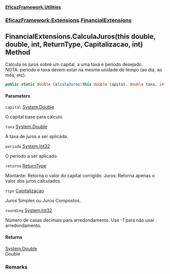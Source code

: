 #### [EficazFramework.Utilities](EficazFrameworkUtilities.md 'EficazFramework Utilities')
### [EficazFramework.Extensions](EficazFrameworkUtilities.md#EficazFramework.Extensions 'EficazFramework.Extensions').[FinancialExtensions](EficazFramework.Extensions/FinancialExtensions.md 'EficazFramework.Extensions.FinancialExtensions')

## FinancialExtensions.CalculaJuros(this double, double, int, ReturnType, Capitalizacao, int) Method

Calcula os juros sobre um capital, a uma taxa e período desejado.  
NOTA: periodo e taxa devem estar na mesma unidade de tempo (ao dia, ao mês, etc).

```csharp
public static double CalculaJuros(this double capital, double taxa, int periodo, EficazFramework.Extensions.FinancialExtensions.ReturnType retorno=EficazFramework.Extensions.FinancialExtensions.ReturnType.Montante, EficazFramework.Extensions.FinancialExtensions.Capitalizacao tipo=EficazFramework.Extensions.FinancialExtensions.Capitalizacao.JurosSimples, int rounding=-1);
```
#### Parameters

<a name='EficazFramework.Extensions.FinancialExtensions.CalculaJuros(thisdouble,double,int,EficazFramework.Extensions.FinancialExtensions.ReturnType,EficazFramework.Extensions.FinancialExtensions.Capitalizacao,int).capital'></a>

`capital` [System.Double](https://docs.microsoft.com/en-us/dotnet/api/System.Double 'System.Double')

O capital base para cálculo.

<a name='EficazFramework.Extensions.FinancialExtensions.CalculaJuros(thisdouble,double,int,EficazFramework.Extensions.FinancialExtensions.ReturnType,EficazFramework.Extensions.FinancialExtensions.Capitalizacao,int).taxa'></a>

`taxa` [System.Double](https://docs.microsoft.com/en-us/dotnet/api/System.Double 'System.Double')

A taxa de juros a ser aplicada.

<a name='EficazFramework.Extensions.FinancialExtensions.CalculaJuros(thisdouble,double,int,EficazFramework.Extensions.FinancialExtensions.ReturnType,EficazFramework.Extensions.FinancialExtensions.Capitalizacao,int).periodo'></a>

`periodo` [System.Int32](https://docs.microsoft.com/en-us/dotnet/api/System.Int32 'System.Int32')

O período a ser aplicado.

<a name='EficazFramework.Extensions.FinancialExtensions.CalculaJuros(thisdouble,double,int,EficazFramework.Extensions.FinancialExtensions.ReturnType,EficazFramework.Extensions.FinancialExtensions.Capitalizacao,int).retorno'></a>

`retorno` [ReturnType](EficazFramework.Extensions/FinancialExtensions/ReturnType.md 'EficazFramework.Extensions.FinancialExtensions.ReturnType')

Montante: Retorna o valor do capital corrigido. Juros: Retorna apenas o valor dos juros calculados.

<a name='EficazFramework.Extensions.FinancialExtensions.CalculaJuros(thisdouble,double,int,EficazFramework.Extensions.FinancialExtensions.ReturnType,EficazFramework.Extensions.FinancialExtensions.Capitalizacao,int).tipo'></a>

`tipo` [Capitalizacao](EficazFramework.Extensions/FinancialExtensions/Capitalizacao.md 'EficazFramework.Extensions.FinancialExtensions.Capitalizacao')

Juros Simples ou Juros Compostos.

<a name='EficazFramework.Extensions.FinancialExtensions.CalculaJuros(thisdouble,double,int,EficazFramework.Extensions.FinancialExtensions.ReturnType,EficazFramework.Extensions.FinancialExtensions.Capitalizacao,int).rounding'></a>

`rounding` [System.Int32](https://docs.microsoft.com/en-us/dotnet/api/System.Int32 'System.Int32')

Número de casas decimais para arredondamento. Use -1 para não usar arredondamento.

#### Returns
[System.Double](https://docs.microsoft.com/en-us/dotnet/api/System.Double 'System.Double')  
Double

### Remarks